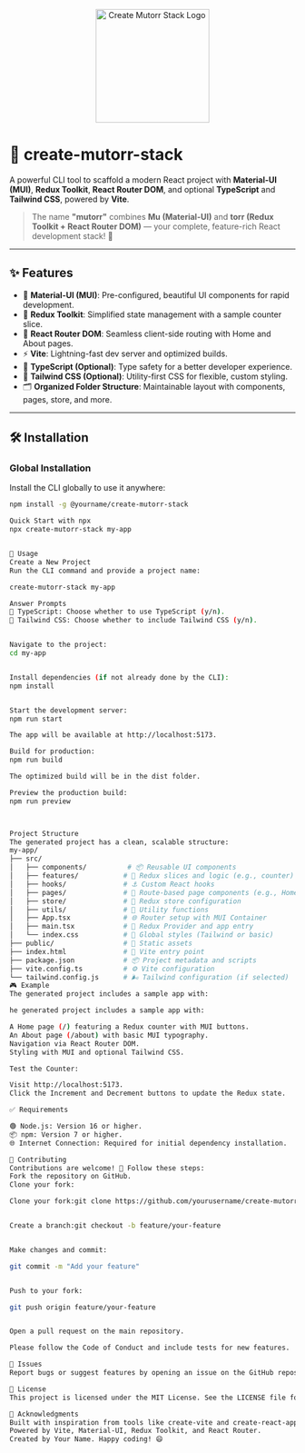  <p align="center">
  <img src="YOUR_LOGO_LINK_HERE" alt="Create Mutorr Stack Logo" width="200"/>
</p>

# 🚀 create-mutorr-stack

A powerful CLI tool to scaffold a modern React project with **Material-UI (MUI)**, **Redux Toolkit**, **React Router DOM**, and optional **TypeScript** and **Tailwind CSS**, powered by **Vite**.

> The name **"mutorr"** combines **Mu (Material-UI)** and **torr (Redux Toolkit + React Router DOM)** — your complete, feature-rich React development stack! 🎉

---

## ✨ Features

- 🎨 **Material-UI (MUI)**: Pre-configured, beautiful UI components for rapid development.
- 🧠 **Redux Toolkit**: Simplified state management with a sample counter slice.
- 🧭 **React Router DOM**: Seamless client-side routing with Home and About pages.
- ⚡ **Vite**: Lightning-fast dev server and optimized builds.
- 🧾 **TypeScript (Optional)**: Type safety for a better developer experience.
- 🌈 **Tailwind CSS (Optional)**: Utility-first CSS for flexible, custom styling.
- 🗂️ **Organized Folder Structure**: Maintainable layout with components, pages, store, and more.

---

## 🛠️ Installation

### Global Installation

Install the CLI globally to use it anywhere:

```bash
npm install -g @yourname/create-mutorr-stack

Quick Start with npx
npx create-mutorr-stack my-app


🚀 Usage
Create a New Project
Run the CLI command and provide a project name:

create-mutorr-stack my-app

Answer Prompts
📝 TypeScript: Choose whether to use TypeScript (y/n).
🎨 Tailwind CSS: Choose whether to include Tailwind CSS (y/n).


Navigate to the project:
cd my-app


Install dependencies (if not already done by the CLI):
npm install


Start the development server:
npm run start

The app will be available at http://localhost:5173.

Build for production:
npm run build

The optimized build will be in the dist folder.

Preview the production build:
npm run preview



Project Structure
The generated project has a clean, scalable structure:
my-app/
├── src/
│   ├── components/          # 📦 Reusable UI components
│   ├── features/           # 🧩 Redux slices and logic (e.g., counter)
│   ├── hooks/              # ⚓ Custom React hooks
│   ├── pages/              # 📄 Route-based page components (e.g., Home, About)
│   ├── store/              # 🏬 Redux store configuration
│   ├── utils/              # 🔧 Utility functions
│   ├── App.tsx             # 🌐 Router setup with MUI Container
│   ├── main.tsx            # 🚀 Redux Provider and app entry
│   └── index.css           # 🎨 Global styles (Tailwind or basic)
├── public/                 # 📂 Static assets
├── index.html              # 📑 Vite entry point
├── package.json            # 📦 Project metadata and scripts
├── vite.config.ts          # ⚙️ Vite configuration
└── tailwind.config.js      # 🌬️ Tailwind configuration (if selected)
🎮 Example
The generated project includes a sample app with:

he generated project includes a sample app with:

A Home page (/) featuring a Redux counter with MUI buttons.
An About page (/about) with basic MUI typography.
Navigation via React Router DOM.
Styling with MUI and optional Tailwind CSS.

Test the Counter:

Visit http://localhost:5173.
Click the Increment and Decrement buttons to update the Redux state.

✅ Requirements

🟢 Node.js: Version 16 or higher.
📦 npm: Version 7 or higher.
🌐 Internet Connection: Required for initial dependency installation.

🤝 Contributing
Contributions are welcome! 🎉 Follow these steps:
Fork the repository on GitHub.
Clone your fork:

Clone your fork:git clone https://github.com/yourusername/create-mutorr-stack.git


Create a branch:git checkout -b feature/your-feature


Make changes and commit:

git commit -m "Add your feature"


Push to your fork:

git push origin feature/your-feature


Open a pull request on the main repository.

Please follow the Code of Conduct and include tests for new features.

🐛 Issues
Report bugs or suggest features by opening an issue on the GitHub repository.

📜 License
This project is licensed under the MIT License. See the LICENSE file for details.

🙌 Acknowledgments
Built with inspiration from tools like create-vite and create-react-app.
Powered by Vite, Material-UI, Redux Toolkit, and React Router.
Created by Your Name. Happy coding! 😄
```
